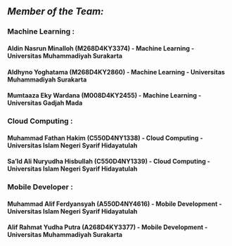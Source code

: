 ## *Member of the Team:*

### Machine Learning :
#### Aldin Nasrun Minalloh (M268D4KY3374) - Machine Learning - Universitas Muhammadiyah Surakarta		
#### Aldhyno Yoghatama (M268D4KY2860) - Machine Learning - Universitas Muhammadiyah Surakarta		
#### Mumtaaza Eky Wardana (M008D4KY2455) - Machine Learning - Universitas Gadjah Mada		

### Cloud Computing :
#### Muhammad Fathan Hakim (C550D4NY1338) - Cloud Computing - Universitas Islam Negeri Syarif Hidayatulah		
#### Sa’Id Ali Nuryudha Hisbullah (C550D4NY1339) - Cloud Computing - Universitas Islam Negeri Syarif Hidayatulah		

### Mobile Developer :
#### Muhammad Alif Ferdyansyah (A550D4NY4616) - Mobile Development - Universitas Islam Negeri Syarif Hidayatulah		
#### Alif Rahmat Yudha Putra (A268D4KY3377) - Mobile Development - Universitas Muhammadiyah Surakarta		
